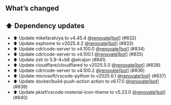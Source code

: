 ## What’s changed
## ⬆️ Dependency updates

- ⬆️ Update mikefarah/yq to v4.45.4 @[renovate[bot]](https://github.com/apps/renovate) (#832)
- ⬆️ Update esphome to v2025.4.2 @[renovate[bot]](https://github.com/apps/renovate) (#833)
- ⬆️ Update cdr/code-server to v4.100.0 @[renovate[bot]](https://github.com/apps/renovate) (#834)
- ⬆️ Update cdr/code-server to v4.100.1 @[renovate[bot]](https://github.com/apps/renovate) (#835)
- ⬆️ Update zsh to 5.9-4+b6 @elcajon (#841)
- ⬆️ Update cloudflare/cloudflared to v2025.5.0 @[renovate[bot]](https://github.com/apps/renovate) (#838)
- ⬆️ Update cdr/code-server to v4.100.2 @[renovate[bot]](https://github.com/apps/renovate) (#836)
- ⬆️ Update microsoft/vscode-python to v2025.6.1 @[renovate[bot]](https://github.com/apps/renovate) (#837)
- ⬆️ Update docker/build-push-action action to v6.17.0 @[renovate[bot]](https://github.com/apps/renovate) (#839)
- ⬆️ Update pkief/vscode-material-icon-theme to v5.23.0 @[renovate[bot]](https://github.com/apps/renovate) (#840)
